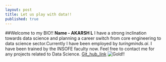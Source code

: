 ```yaml
---
layout: post
title: Let us play with data!!
published: true
---
```

##Welcome to my BIO!!
**Name - AKARSH L**
I have a strong inclination towards data science and planning a career switch from core engineering to data science sector.Currently I have been employed by _turingminds.ai_. I have been trained by the INSOFE faculty now. Feel free to contact me for any projects related to Data Science.
[Git_hub_link](https://github.com/akarshpyr/akarshpyr.git "Click on the link to explore DS projects")
![Gold!!]({{site.baseurl}}/https://itchronicles.com/wp-content/uploads/2019/04/bigstock-Golden-Digital-Computer-Data-A-279606184.jpg)
